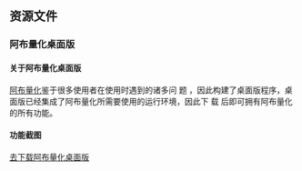 ## 资源文件

### 阿布量化桌面版

#### 关于阿布量化桌面版

[阿布量化](https://github.com/bbfamily/abu)鉴于很多使用者在使用时遇到的诸多问 题
，因此构建了桌面版程序，桌面版已经集成了阿布量化所需要使用的运行环境，因此下 载
后即可拥有阿布量化的所有功能。

#### 功能截图

[](./images/image,png)

[去下载阿布量化桌面版](https://github.com/bbfamily/resource/releases/tag/v1.0)
